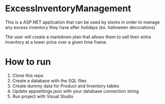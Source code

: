 # ExcessInventoryManagement

This is a ASP.NET application that can be used by stores in order to manage any excess inventory they have after holidays (ex. halloween decorations)

The user will create a markdown plan that allows them to sell their extra inventory at a lower price over a given time frame.

# How to run

1. Clone this repo
2. Create a database with the SQL files
3. Create dummy data for Product and Inventory tables
4. Update appsettings.json with your database connection string
5. Run project with Visual Studio
